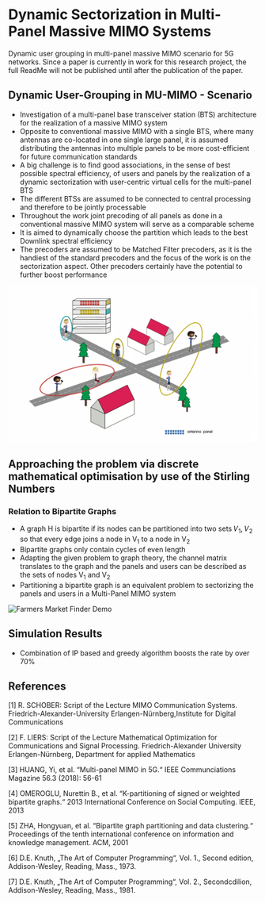 # Dynamic Sectorization in Multi-Panel Massive MIMO Systems
Dynamic user grouping in multi-panel massive MIMO scenario for 5G networks. 
Since a paper is currently in work for this research project, the full ReadMe will not be published until after the publication of the paper.

## Dynamic User-Grouping in MU-MIMO  - Scenario 

- Investigation of a multi-panel base transceiver station (BTS) architecture for the realization of a massive MIMO system
- Opposite to conventional massive MIMO with a single BTS, where many antennas are co-located in one single large panel, it is assumed distributing the antennas into multiple panels to be more cost-efficient for future communication standards
- A big challenge is to find good associations, in the sense of best possible spectral efficiency, of users and panels by the realization of a dynamic sectorization with user-centric virtual cells for the multi-panel BTS
- The different BTSs are assumed to be connected to central processing and therefore to be jointly processable 
- Throughout the work joint precoding of all panels as done in a conventional massive MIMO system will serve as a comparable scheme
- It is aimed to dynamically choose the partition which leads to the best Downlink spectral efficiency
- The precoders are assumed to be Matched Filter precoders, as it is the handiest of the standard precoders and the focus of the work is on the sectorization aspect. Other precoders certainly have the potential to further boost performance

![Farmers Market Finder Demo](ImagesDynamicSec/Scenario.gif)


## Approaching the problem via discrete mathematical optimisation by use of the Stirling Numbers

### Relation to Bipartite Graphs
- A graph H is bipartite if its nodes can be partitioned into two sets 𝑉<sub>1</sub>, 𝑉<sub>2</sub> so that every edge joins a node in V<sub>1</sub> to a node in V<sub>2</sub>
- Bipartite graphs only contain cycles of even length
- Adapting the given problem to graph theory, the channel matrix  translates to the graph and the panels and users can be described as the sets of nodes V<sub>1</sub> and V<sub>2</sub>  
- Partitioning a bipartite graph is an equivalent problem to sectorizing the panels and users in a Multi-Panel MIMO system



![Farmers Market Finder Demo](ImagesDynamicSec/IP.gif)

<!---

### Exploiting the Stirling Numbers of the second kind to simplify the IP structure

- On one side of the bipartite graph only eight nodes are representing the panels
- Sticking to the IP problem which is to be solved, the number of partitions needs to be fixed
- Reconsidering the placement of the panels (around the edges of a building), four partitions seem to be reasonable out of a geometric point of view, which leads to a total of only 1701 possibilities of partitioning the eight panels
- Since there shouldn‘t be one division that is much bigger than the others some sorts of divisions were excluded which leads to a further reduction of the number of possibilities after the exclusion


![Farmers Market Finder Demo](ImagesDynamicSec/IP2Stirling.gif)


## Local Movebased Heuristic helps to further improve the results

- Nodes are partitioned according to the best IP solution
- Throughout the iterations the users are selected in an arbitrary order and put into all possible partitions. For each possibility, the spectral efficiency is calculated and the user is locked to the partition for which the spectral efficiency is maximal. 
- If the spectral efficiency is maximal for more than one possible partition or even equal for all possibilities, the user is placed arbitrarily in one partition
- After all nodes are locked, the change in the result value is checked. If the completed iteration increases the value of the spectral efficiency, a new iteration starts by configuring the initial state with the best found in the previous iteration. Otherwise, iterations end and the best solution is returned 
- Throughout the whole process the division into partitions on the panel side remains unchanged


![Farmers Market Finder Demo](ImagesDynamicSec/MoveBased.gif) 

--->


## Simulation Results

- Combination of IP based and greedy algorithm boosts the rate by over 70%




<!---  
- IP solution itself increases the spectral efficiency by over 30 % 
- Combination of IP solution and movebased heuristic boosts the performance by over 70%
![Dynamic](ImagesDynamicSec/SimulationResults.png) 
---> 

## References

[1] R. SCHOBER: Script of the Lecture MIMO Communication Systems. Friedrich-Alexander-University Erlangen-Nürnberg,Institute for Digital Communications

[2] F. LIERS: Script of the Lecture Mathematical Optimization for Communications and Signal Processing. Friedrich-Alexander University Erlangen-Nürnberg, Department for applied Mathematics

[3] HUANG, Yi, et al. “Multi-panel MIMO in 5G.“ IEEE Communciations Magazine 56.3 (2018): 56-61

[4] OMEROGLU, Nurettin B., et al. “K-partitioning of signed or weighted bipartite graphs.“ 2013 International Conference on Social Computing. IEEE, 2013

[5] ZHA, Hongyuan, et al. “Bipartite graph partitioning and data clustering.“ Proceedings of the tenth international conference on information and knowledge management. ACM, 2001

[6] D.E. Knuth, „The Art of Computer Programming“, Vol. 1., Second edition, Addison-Wesley, Reading, Mass., 1973. 

[7] D.E. Knuth, „The Art of Computer Programming“, Vol. 2., Secondcdilion, Addison-Wesley, Reading, Mass., 1981. 


